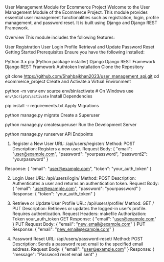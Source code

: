 User Management Module for Ecommerce Project
Welcome to the User Management Module of the Ecommerce Project. This module provides essential user management functionalities such as registration, login, profile management, and password reset. It is built using Django and Django REST Framework.

Overview
This module includes the following features:

User Registration
User Login
Profile Retrieval and Update
Password Reset
Getting Started
Prerequisites
Ensure you have the following installed:

Python 3.x
pip (Python package installer)
Django
Django REST Framework
Django REST Framework Authtoken
Installation
Clone the Repository


git clone https://github.com/Shahbajkhan2023/user_management_api.git
cd ecommerce_project
Create and Activate a Virtual Environment


python -m venv env
source env/bin/activate  # On Windows use `env\Scripts\activate`
Install Dependencies

pip install -r requirements.txt
Apply Migrations


python manage.py migrate
Create a Superuser


python manage.py createsuperuser
Run the Development Server


python manage.py runserver
API Endpoints
1. Register a New User
URL: /api/users/register/
Method: POST
Description: Registers a new user.
Request Body:
{
  "email": "user@example.com",
  "password": "yourpassword",
  "password2": "yourpassword"
}

Response:
{
  "email": "user@example.com",
  "token": "your_auth_token"
}

2. Login User
URL: /api/users/login/
Method: POST
Description: Authenticates a user and returns an authentication token.
Request Body:
{
  "email": "user@example.com",
  "password": "yourpassword"
}
Response:
{
  "token": "your_auth_token"
}

3. Retrieve or Update User Profile
URL: /api/users/profile/
Method: GET / PUT
Description: Retrieves or updates the logged-in user’s profile. Requires authentication.
Request Headers:
makefile
Authorization: Token your_auth_token
GET Response:
{
  "email": "user@example.com"
}
PUT Request Body:
{
  "email": "new_email@example.com"
}
PUT Response:
{
  "email": "new_email@example.com"
}

4. Password Reset
URL: /api/users/password-reset/
Method: POST
Description: Sends a password reset email to the specified email address.
Request Body:
{
  "email": "user@example.com"
}
Response:
{
  "message": "Password reset email sent"
}
